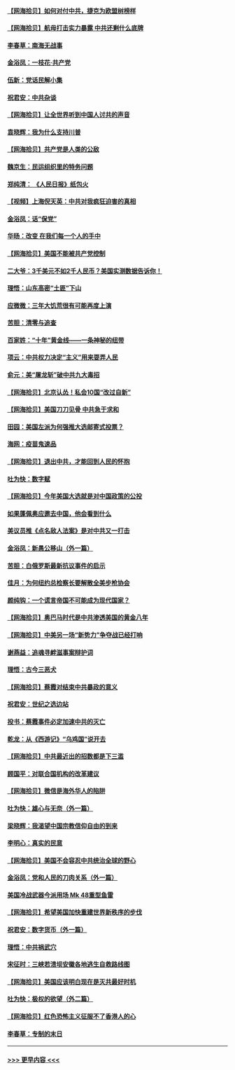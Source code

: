 #### [【网海拾贝】如何对付中共，捷克为欧盟树榜样](../pages/nsc993/n12374209.md?t=09030251) 
#### [【网海拾贝】航母打击实力暴露 中共还剩什么底牌](../pages/nsc993/n12371825.md?t=09030251) 
#### [李春草：南海无战事](../pages/nsc993/n12371159.md?t=09030251) 
#### [金浴凤：一枝花·共产党](../pages/nsc993/n12368757.md?t=09030251) 
#### [伍新：党话民解小集](../pages/nsc993/n12366907.md?t=09030251) 
#### [祝君安：中共杂谈](../pages/nsc993/n12366076.md?t=09030251) 
#### [【网海拾贝】让全世界听到中国人讨共的声音](../pages/nsc993/n12365569.md?t=09030251) 
#### [袁晓辉：我为什么支持川普](../pages/nsc993/n12362670.md?t=09030251) 
#### [【网海拾贝】共产党是人类的公敌](../pages/nsc993/n12363182.md?t=09030251) 
#### [魏京生：民运组织里的特务问题](../pages/nsc993/n12363010.md?t=09030251) 
#### [郑纯清： 《人民日报》纸包火](../pages/nsc993/n12362706.md?t=09030251) 
#### [【视频】上海倪天英：中共对我疯狂迫害的真相](../pages/nsc993/n12356341.md?t=09030251) 
#### [金浴凤：话“保党”](../pages/nsc993/n12361867.md?t=09030251) 
#### [华旸：改变 在我们每一个人的手中](../pages/nsc993/n12361774.md?t=09030251) 
#### [【网海拾贝】美国不能被共产党控制](../pages/nsc993/n12360271.md?t=09030251) 
#### [二大爷：3千美元不如2千人民币？美国实测数据告诉你！](../pages/nsc993/n12358563.md?t=09030251) 
#### [理悟：山东高密“土匪”下山](../pages/nsc993/n12358535.md?t=09030251) 
#### [应微微：三年大饥荒很有可能再度上演](../pages/nsc993/n12358523.md?t=09030251) 
#### [苦胆：清零与追查](../pages/nsc993/n12358501.md?t=09030251) 
#### [百家姓：“十年”黄金线——一条神秘的纽带](../pages/nsc993/n12358319.md?t=09030251) 
#### [项云：中共权力决定“主义”用来耍弄人民](../pages/nsc993/n12358172.md?t=09030251) 
#### [俞元：美“屠龙斩”破中共九大毒招](../pages/nsc993/n12357822.md?t=09030251) 
#### [【网海拾贝】北京认怂！私会10国“改过自新”](../pages/nsc993/n12357784.md?t=09030251) 
#### [【网海拾贝】美国刀刀见骨 中共急于求和](../pages/nsc993/n12355511.md?t=09030251) 
#### [田园：美国左派为何强推大选邮寄式投票？](../pages/nsc993/n12352963.md?t=09030251) 
#### [海网：疫苗鬼速品](../pages/nsc993/n12354438.md?t=09030251) 
#### [【网海拾贝】退出中共，才能回到人民的怀抱](../pages/nsc993/n12352634.md?t=09030251) 
#### [吐为快：数字赋](../pages/nsc993/n12352317.md?t=09030251) 
#### [【网海拾贝】今年美国大选就是对中国政策的公投](../pages/nsc993/n12350973.md?t=09030251) 
#### [如果蓬佩奥应邀去中国，他会看到什么](../pages/nsc993/n12350945.md?t=09030251) 
#### [美议员推《点名敌人法案》是对中共又一打击](../pages/nsc993/n12350765.md?t=09030251) 
#### [金浴凤：新愚公移山（外一篇）](../pages/nsc993/n12350253.md?t=09030251) 
#### [苦胆：白俄罗斯最新抗议事件的启示](../pages/nsc993/n12349989.md?t=09030251) 
#### [佳月：为何纽约总检察长要解散全美步枪协会](../pages/nsc993/n12349939.md?t=09030251) 
#### [颜纯钩：一个谎言帝国不可能成为现代国家？](../pages/nsc993/n12349898.md?t=09030251) 
#### [【网海拾贝】奥巴马时代是中共渗透美国的黄金八年](../pages/nsc993/n12349284.md?t=09030251) 
#### [【网海拾贝】中美另一场“新势力”争夺战已经打响](../pages/nsc993/n12346998.md?t=09030251) 
#### [谢燕益：追魂寻衅滋事案辩护词](../pages/nsc993/n12346892.md?t=09030251) 
#### [理悟：古今三恶犬](../pages/nsc993/n12345190.md?t=09030251) 
#### [【网海拾贝】蔡霞对结束中共暴政的意义](../pages/nsc993/n12344263.md?t=09030251) 
#### [祝君安：世纪之选边站](../pages/nsc993/n12342382.md?t=09030251) 
#### [投书：蔡霞事件必定加速中共的灭亡](../pages/nsc993/n12341881.md?t=09030251) 
#### [乾龙：从《西游记》“乌鸡国”说开去](../pages/nsc993/n12341690.md?t=09030251) 
#### [【网海拾贝】中共最近出的招数都是下三滥](../pages/nsc993/n12341593.md?t=09030251) 
#### [顾国平：对联合国机构的改革建议](../pages/nsc993/n12339928.md?t=09030251) 
#### [【网海拾贝】微信是海外华人的陷阱](../pages/nsc993/n12338868.md?t=09030251) 
#### [吐为快：雄心与无奈（外一篇）](../pages/nsc993/n12338132.md?t=09030251) 
#### [梁晓辉：我渴望中国宗教信仰自由的到来](../pages/nsc993/n12336657.md?t=09030251) 
#### [李明心：真实的民意](../pages/nsc993/n12336089.md?t=09030251) 
#### [【网海拾贝】美国不会容忍中共统治全球的野心](../pages/nsc993/n12336063.md?t=09030251) 
#### [金浴凤：党和人民的刀肉关系（外一篇）](../pages/nsc993/n12335834.md?t=09030251) 
#### [美国冷战武器今派用场 Mk 48重型鱼雷](../pages/nsc993/n12335354.md?t=09030251) 
#### [【网海拾贝】希望美国加快重建世界新秩序的步伐](../pages/nsc993/n12334224.md?t=09030251) 
#### [祝君安：数字货币（外一篇）](../pages/nsc993/n12334186.md?t=09030251) 
#### [理悟：中共祸武穴](../pages/nsc993/n12333962.md?t=09030251) 
#### [宋征时：三峡若溃坝安徽各地逃生自救路线图](../pages/nsc993/n12332450.md?t=09030251) 
#### [【网海拾贝】美国应该明白现在是灭共最好时机](../pages/nsc993/n12332313.md?t=09030251) 
#### [吐为快：极权的欲望（外二篇）](../pages/nsc993/n12332089.md?t=09030251) 
#### [【网海拾贝】红色恐怖主义征服不了香港人的心](../pages/nsc993/n12329296.md?t=09030251) 
#### [李春草：专制的末日](../pages/nsc993/n12329079.md?t=09030251) 

----
#### [ >>> 更早内容 <<< ](../indexes/nsc993-earlier.md)
